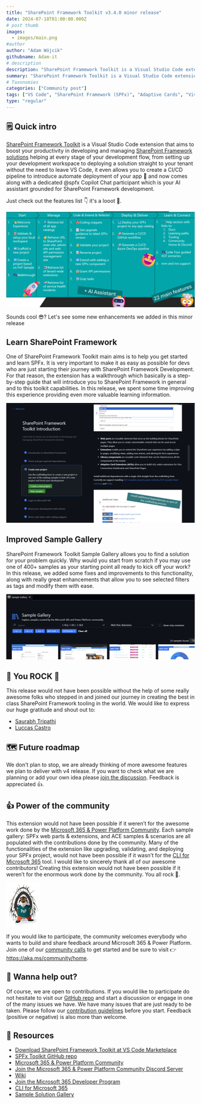 ```yaml
---
title: "SharePoint Framework Toolkit v3.4.0 minor release"
date: 2024-07-18T01:00:00.000Z
# post thumb
images:
  - images/main.png
#author
author: "Adam Wójcik"
githubname: Adam-it
# description
description: "SharePoint Framework Toolkit is a Visual Studio Code extension that aims to boost your productivity in developing and managing SharePoint Framework solutions helping at every stage of your development flow, from setting up your development workspace to deploying a solution straight to your tenant without the need to leave VS Code. With the SharePoint Framework, you can use modern web technologies and tools in your preferred development environment to build productive experiences and apps that are responsive and mobile-ready allowing you to create solutions to extend SharePoint, Microsoft Teams, Microsoft Viva Connections, Outlook, and Microsoft365.com."
summary: "SharePoint Framework Toolkit is a Visual Studio Code extension that aims to boost your productivity in developing and managing SharePoint Framework solutions helping at every stage of your development flow, from setting up your development workspace to deploying a solution straight to your tenant without the need to leave VS Code. With the SharePoint Framework, you can use modern web technologies and tools in your preferred development environment to build productive experiences and apps that are responsive and mobile-ready allowing you to create solutions to extend SharePoint, Microsoft Teams, Microsoft Viva Connections, Outlook, and Microsoft365.com."
# Taxonomies
categories: ["Community post"]
tags: ["VS Code", "SharePoint Framework (SPFx)", "Adaptive Cards", "Viva Connections"]
type: "regular"
---
```


## 🗒️ Quick intro

[SharePoint Framework Toolkit](https://marketplace.visualstudio.com/items?itemName=m365pnp.viva-connections-toolkit) is a Visual Studio Code extension that aims to boost your productivity in developing and managing [SharePoint Framework solutions](https://learn.microsoft.com/sharepoint/dev/spfx/sharepoint-framework-overview?WT.mc_id=m365-15744-cxa) helping at every stage of your development flow, from setting up your development workspace to deploying a solution straight to your tenant without the need to leave VS Code, it even allows you to create a CI/CD pipeline to introduce automate deployment of your app 🚀 and now comes along with a dedicated @spfx Copilot Chat participant which is your AI assistant grounded for SharePoint Framework development.

Just check out the features list 👇 it's a looot 🤯.

![features](images/features.png)

Sounds cool 😎? Let's see some new enhancements we added in this minor release

## Learn SharePoint Framework

One of SharePoint Framework Toolkit main aims is to help you get started and learn SPFx. It is very important to make it as easy as possible for devs who are just starting their journey with SharePoint Framework Development. For that reason, the extension has a walkthrough which basically is a step-by-step guide that will introduce you to SharePoint Framework in general and to this toolkit capabilities. In this release, we spent some time improving this experience providing even more valuable learning information.

![walkthrough](images/walkthrough.png)

## Improved Sample Gallery

SharePoint Framework Toolkit Sample Gallery allows you to find a solution for your problem quickly. Why would you start from scratch if you may use one of 400+ samples as your starting point all ready to kick off your work? In this release, we added some fixes and improvements to this functionality, along with really great enhancements that allow you to see selected filters as tags and modify them with ease.

![filters](images/filters.png)

## 👏 You ROCK 🤩

This release would not have been possible without the help of some really awesome folks who stepped in and joined our journey in creating the best in class SharePoint Framework tooling in the world. We would like to express our huge gratitude and shout out to:

- [Saurabh Tripathi](https://github.com/Saurabh7019)
- [Luccas Castro](https://github.com/DevPio)

## 🗺️ Future roadmap

We don't plan to stop, we are already thinking of more awesome features we plan to deliver with v4 release. If you want to check what we are planning or add your own idea please [join the discussion](https://github.com/pnp/vscode-viva/discussions/159). Feedback is appreciated 👍.

## 👍 Power of the community

This extension would not have been possible if it weren’t for the awesome work done by the [Microsoft 365 & Power Platform Community](https://pnp.github.io/). Each sample gallery: SPFx web parts & extensions, and ACE samples & scenarios are all populated with the contributions done by the community. Many of the functionalities of the extension like upgrading, validating, and deploying your SPFx project, would not have been possible if it wasn’t for the [CLI for Microsoft 365](https://pnp.github.io/cli-microsoft365/) tool. I would like to sincerely thank all of our awesome contributors! Creating this extension would not have been possible if it weren’t for the enormous work done by the community. You all rock 🤩.

![PnP community](images/parker-pnp.png)

If you would like to participate, the community welcomes everybody who wants to build and share feedback around Microsoft 365 & Power Platform. Join one of our [community calls](https://pnp.github.io/#community) to get started and be sure to visit 👉 https://aka.ms/community/home.

## 🙋 Wanna help out?

Of course, we are open to contributions. If you would like to participate do not hesitate to visit our [GitHub repo](https://github.com/pnp/vscode-viva) and start a discussion or engage in one of the many issues we have. We have many issues that are just ready to be taken. Please follow our [contribution guidelines](https://github.com/pnp/vscode-viva/blob/main/contributing.md) before you start.
Feedback (positive or negative) is also more than welcome.

## 🔗 Resources

- [Download SharePoint Framework Toolkit at VS Code Marketplace](https://marketplace.visualstudio.com/items?itemName=m365pnp.viva-connections-toolkit)
- [SPFx Toolkit GitHub repo](https://github.com/pnp/vscode-viva)
- [Microsoft 365 & Power Platform Community](https://pnp.github.io/#home)
- [Join the Microsoft 365 & Power Platform Community Discord Server]( https://aka.ms/community/discord)
- [Wiki]( https://github.com/pnp/vscode-viva/wiki)
- [Join the Microsoft 365 Developer Program]( https://developer.microsoft.com/en-us/microsoft-365/dev-program)
- [CLI for Microsoft 365](https://pnp.github.io/cli-microsoft365/)
- [Sample Solution Gallery]( https://adoption.microsoft.com/en-us/sample-solution-gallery/)
